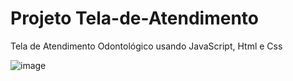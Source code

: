 # Projeto Tela-de-Atendimento
 Tela de Atendimento Odontológico usando JavaScript, Html e Css
 
 ![image](https://user-images.githubusercontent.com/91435382/150241018-1f9a7ab2-cdfa-4b25-9e48-9b64dc68549e.png)

